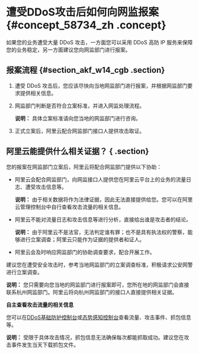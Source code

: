 # 遭受DDoS攻击后如何向网监报案 {#concept_58734_zh .concept}

如果您的业务遭受大量 DDoS 攻击，一方面您可以采用 DDoS 高防 IP 服务来保障您的业务稳定，另一方面建议您向网监部门进行报案。

## 报案流程 {#section_akf_w14_cgb .section}

1.  遭受 DDoS 攻击后，您应该尽快向当地网监部门进行报案，并根据网监部门要求提供相关信息。
2.  网监部门判断是否符合立案标准，并进入网监处理流程。

    **说明：** 具体立案标准请向您当地的网监部门进行咨询。

3.  正式立案后，阿里云配合网监部门接口人提供攻击取证。

## 阿里云能提供什么相关证据？ { .section}

您的报案在网监部门立案后，阿里云将配合网监部门提供以下协助：

-   阿里云会配合网监部门，向网监接口人提供您在阿里云平台上的业务的流量日志、遭受攻击信息等。

    **说明：** 由于相关数据将作为法律证据，因此无法直接提供给您。您可以在阿里云管理控制台中自行查看攻击流量的相关信息。

-   阿里云不能对流量日志和攻击信息等进行分析，直接给出谁是攻击者的结论。

    **说明：** 由于阿里云不是法官，无法判定谁有罪；也不是具有执法权的警察，能够进行立案调查；阿里云只能作为证据的提供者和证人。

-   阿里云会及时响应网监部门的协助调查要求，配合开展工作。

建议您在遭受安全攻击时，参考当地网监部门的立案调查标准，积极请求公安网警进行立案调查。

**说明：** 您只需要向您当地的网监部门进行报案即可，您所在地的网监部门会直接联系杭州网监部门。阿里云将向杭州网监部门的接口人直接提供相关证据。

**自主查看攻击流量的相关信息**

您可以在[DDoS基础防护控制台](https://yundunnext.console.aliyun.com/?p=ddosnext)或[态势感知控制台](https://yundunnext.console.aliyun.com/?p=sasnext)查看流量、攻击事件、抓包信息等。

**说明：** 受限于具体攻击情况，抓包信息无法确保每次都能抓取成功。建议您在攻击事件发生当天下载抓包文件。

